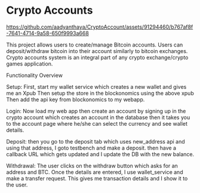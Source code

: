 # Crypto Accounts 



https://github.com/aadyanthaya/CryptoAccount/assets/91294460/b767af8f-7641-4714-9a58-650f9993a668





This project allows users to create/manage Bitcoin accounts. Users can deposit/withdraw bitcoin into their account similarly to bitcoin exchanges. Crypto accounts system is an integral part of any crypto exchange/crypto games application.

Functionality Overview

Setup:
First,  start my wallet service which creates a new wallet and gives me an Xpub
Then  setup the store in the blockonomics using the above xpub
Then  add the api key from blockonomics to my webapp.

Login:
Now  load my web app
then create an account by signing up in the crypto account which creates an account in the database
then it takes you to the account page where he/she can select the currency and see wallet details.

Deposit:
then you go to the deposit tab which uses new_address api and using that address, I goto testbench and make a deposit.
then have a callback URL which gets updated and I update the DB with the new balance.

Withdrawal:
The user clicks on the withdraw button which asks for an address and BTC.
Once the details are entered, I use wallet_service and make a transfer request.
This gives me transaction details and I show it to the user.
